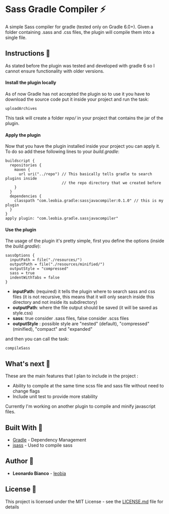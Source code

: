 

# Sass Gradle Compiler :zap:

A simple Sass compiler for gradle (tested only on Gradle 6.0+). Given a folder containing .sass and .css files, the plugin will compile them into a single file. 

## Instructions :pencil:

As stated before the plugin was tested and developed with gradle 6 so I cannot ensure functionality with older versions.

#### Install the plugin locally

As of now Gradle has not accepted the plugin so to use it you have to download the source code put it inside your project and run the task:

    uploadArchives

This task will create a folder *repo/* in your project that contains the jar of the plugin.

#### Apply the plugin
Now that you have the plugin installed inside your project you can apply it. 
To do so add these following lines to your *build.gradle*:

    buildscript {  
      repositories {  
        maven {  
          url uri("../repo") // This basically tells gradle to search plugins inside 
                             // the repo directory that we created before
        }  
      }  
      dependencies {  
        classpath "com.leobia.gradle:sassjavacompiler:0.1.0" // this is my plugin
      }  
    }
    apply plugin: "com.leobia.gradle.sassjavacompiler"

#### Use the plugin
The usage of the plugin it's pretty simple, first you define the options (inside the *build.gradle*):

    sassOptions {  
      inputPath = file("./resources/")   
      outputPath = file("./resources/minified/")
      outputStyle = "compressed"  
      sass = true
      indentWithTabs = false
    }

 - **inputPath**: (required) it tells the plugin where to search sass and css files (it is not recursive, this means that it will only search inside this directory and not inside its subdirectory)
 - **outputPath**: where the file output should be saved (it will be saved as style.css)
 - **sass**: true consider .sass files, false consider .scss files
 - **outputStyle** : possible style are "nested" (default), "compressed" (minified), "compact" and "expanded"

and then you can call the task:

    compileSass

## What's next  :rocket:


These are the main features that I plan to include in the project :

 - Ability to compile at the same time scss file and sass file without need to change flags
 - Include unit test to provide more stability
 
 Currently I'm working on another plugin to compile and minify javascript files.

## Built With :hammer:

* [Gradle](https://gradle.org/) - Dependency Management
* [jsass](https://jsass.readthedocs.io/en/latest/) - Used to compile sass

## Author :boy:

* **Leonardo Bianco** - [leobia](https://github.com/leobia)

## License :page_facing_up:

This project is licensed under the MIT License - see the [LICENSE.md](LICENSE) file for details

